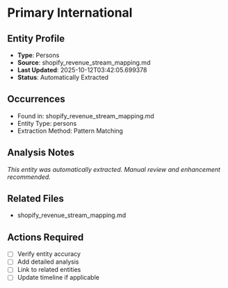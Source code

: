 # Primary International

## Entity Profile
- **Type**: Persons
- **Source**: shopify_revenue_stream_mapping.md
- **Last Updated**: 2025-10-12T03:42:05.699378
- **Status**: Automatically Extracted

## Occurrences
- Found in: shopify_revenue_stream_mapping.md
- Entity Type: persons
- Extraction Method: Pattern Matching

## Analysis Notes
*This entity was automatically extracted. Manual review and enhancement recommended.*

## Related Files
- shopify_revenue_stream_mapping.md

## Actions Required
- [ ] Verify entity accuracy
- [ ] Add detailed analysis
- [ ] Link to related entities
- [ ] Update timeline if applicable
